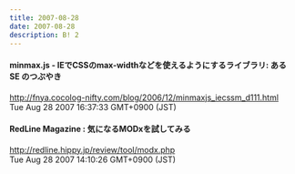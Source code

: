 ```yaml
---
title: 2007-08-28
date: 2007-08-28
description: B! 2
---
```


#### minmax.js - IEでCSSのmax-widthなどを使えるようにするライブラリ: ある SE のつぶやき
http://fnya.cocolog-nifty.com/blog/2006/12/minmaxjs_iecssm_d111.html<br>
Tue Aug 28 2007 16:37:33 GMT+0900 (JST)<br>


#### RedLine Magazine : 気になるMODxを試してみる
http://redline.hippy.jp/review/tool/modx.php<br>
Tue Aug 28 2007 14:10:26 GMT+0900 (JST)<br>


